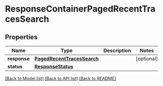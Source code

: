 # ResponseContainerPagedRecentTracesSearch

## Properties
Name | Type | Description | Notes
------------ | ------------- | ------------- | -------------
**response** | [**PagedRecentTracesSearch**](PagedRecentTracesSearch.md) |  | [optional] 
**status** | [**ResponseStatus**](ResponseStatus.md) |  | 

[[Back to Model list]](../README.md#documentation-for-models) [[Back to API list]](../README.md#documentation-for-api-endpoints) [[Back to README]](../README.md)



